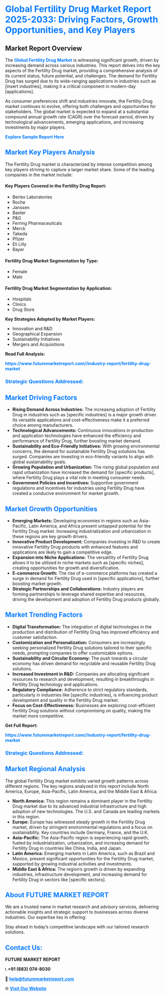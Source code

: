 <h1 style="color: #007BFF;">Global Fertility Drug Market Report 2025-2033: Driving Factors, Growth Opportunities, and Key Players</h1>

<section id="overview">
<h2>Market Report Overview</h2>
<p>The <a href="https://www.futuremarketreport.com//industry-report/fertility-drug-market" style="color: #007BFF; text-decoration: none;"><strong>Global Fertility Drug Market</strong></a> is witnessing significant growth, driven by increasing demand across various industries. This report delves into the key aspects of the Fertility Drug market, providing a comprehensive analysis of its current status, future potential, and challenges. The demand for Fertility Drug has surged due to its wide-ranging applications in industries such as [insert industries], making it a critical component in modern-day [applications].</p>
<p>As consumer preferences shift and industries innovate, the Fertility Drug market continues to evolve, offering both challenges and opportunities for stakeholders. The global market is expected to expand at a substantial compound annual growth rate (CAGR) over the forecast period, driven by technological advancements, emerging applications, and increasing investments by major players.</p>
</section>

<section id="overview">
<p><a href="https://www.futuremarketreport.com//request-sample/reportId=82726" style="color: #007BFF; text-decoration: none;"><strong>Explore Sample Report Here</strong></a></p>
</section>

<section id="key-players">
<h2 style="color: #007BFF;">Market Key Players Analysis</h2>
<p>The Fertility Drug market is characterized by intense competition among key players striving to capture a larger market share. Some of the leading companies in the market include:</p>
<h4>Key Players Covered in the Fertility Drug Report:</h4>
<ul><li>Berlex Laboratories</li><li>Roche</li><li>Janssen</li><li>Baxter</li><li>P&amp;G</li><li>Ferring Pharmaceuticals</li><li>Merck</li><li>Takeda</li><li>Pfizer</li><li>Eli Lilly</li><li>Bayer</li></ul>
<h4>Fertility Drug Market Segmentation by Type:</h4>
<ul><li>Female</li><li>Male</li></ul>

<h4>Fertility Drug Market Segmentation by Application:</h4>
<ul><li>Hospitals</li><li>Clinics</li><li>Drug Store</li></ul>
<p><strong>Key Strategies Adopted by Market Players:</strong></p>
<ul>
<li>Innovation and R&D</li>
<li>Geographical Expansion</li>
<li>Sustainability Initiatives</li>
<li>Mergers and Acquisitions</li>
</ul>
</section>

<section>
<p><strong>Read Full Analysis: </strong></p><a href="https://www.futuremarketreport.com//industry-report/fertility-drug-market" style="color: #007BFF; text-decoration: none;"><strong>https://www.futuremarketreport.com//industry-report/fertility-drug-market</strong></a>
<h3 style="color: #007BFF;">Strategic Questions Addressed:</h3>
</section>

<section id="driving-factors">
<h2 style="color: #007BFF;">Market Driving Factors</h2>
<ul>
<li><strong>Rising Demand Across Industries:</strong> The increasing adoption of Fertility Drug in industries such as [specific industries] is a major growth driver. Its versatile applications and cost-effectiveness make it a preferred choice among manufacturers.</li>
<li><strong>Technological Advancements:</strong> Continuous innovations in production and application technologies have enhanced the efficiency and performance of Fertility Drug, further boosting market demand.</li>
<li><strong>Sustainability and Eco-Friendly Initiatives:</strong> With growing environmental concerns, the demand for sustainable Fertility Drug solutions has surged. Companies are investing in eco-friendly variants to align with global sustainability goals.</li>
<li><strong>Growing Population and Urbanization:</strong> The rising global population and rapid urbanization have increased the demand for [specific products], where Fertility Drug plays a vital role in meeting consumer needs.</li>
<li><strong>Government Policies and Incentives:</strong> Supportive government regulations and incentives for industries using Fertility Drug have created a conducive environment for market growth.</li>
</ul>
</section>

<section id="growth-opportunities">
<h2 style="color: #007BFF;">Market Growth Opportunities</h2>
<ul>
<li><strong>Emerging Markets:</strong> Developing economies in regions such as Asia-Pacific, Latin America, and Africa present untapped potential for the Fertility Drug market. Increasing industrialization and urbanization in these regions are key growth drivers.</li>
<li><strong>Innovative Product Development:</strong> Companies investing in R&D to create innovative Fertility Drug products with enhanced features and applications are likely to gain a competitive edge.</li>
<li><strong>Expansion into Niche Applications:</strong> The versatility of Fertility Drug allows it to be utilized in niche markets such as [specific niches], creating opportunities for growth and diversification.</li>
<li><strong>E-commerce Growth:</strong> The rise of e-commerce platforms has created a surge in demand for Fertility Drug used in [specific applications], further boosting market growth.</li>
<li><strong>Strategic Partnerships and Collaborations:</strong> Industry players are forming partnerships to leverage shared expertise and resources, driving the development and adoption of Fertility Drug products globally.</li>
</ul>
</section>

<section id="trending-factors">
<h2 style="color: #007BFF;">Market Trending Factors</h2>
<ul>
<li><strong>Digital Transformation:</strong> The integration of digital technologies in the production and distribution of Fertility Drug has improved efficiency and customer satisfaction.</li>
<li><strong>Customization and Personalization:</strong> Consumers are increasingly seeking personalized Fertility Drug solutions tailored to their specific needs, prompting companies to offer customizable options.</li>
<li><strong>Sustainability and Circular Economy:</strong> The push towards a circular economy has driven demand for recyclable and reusable Fertility Drug solutions.</li>
<li><strong>Increased Investment in R&D:</strong> Companies are allocating significant resources to research and development, resulting in breakthroughs in Fertility Drug technology and applications.</li>
<li><strong>Regulatory Compliance:</strong> Adherence to strict regulatory standards, particularly in industries like [specific industries], is influencing product development and quality in the Fertility Drug market.</li>
<li><strong>Focus on Cost-Effectiveness:</strong> Businesses are exploring cost-efficient Fertility Drug solutions without compromising on quality, making the market more competitive.</li>
</ul>
</section>

<section>
<p><strong>Get Full Report: </strong></p><a href="https://www.futuremarketreport.com//industry-report/fertility-drug-market" style="color: #007BFF; text-decoration: none;"><strong>https://www.futuremarketreport.com//industry-report/fertility-drug-market</strong></a>
<h3 style="color: #007BFF;">Strategic Questions Addressed:</h3>
</section>


<section id="regional-analysis">
<h2 style="color: #007BFF;">Market Regional Analysis</h2>
<p>The global Fertility Drug market exhibits varied growth patterns across different regions. The key regions analyzed in this report include North America, Europe, Asia-Pacific, Latin America, and the Middle East & Africa:</p>
<ul>
<li><strong>North America:</strong> This region remains a dominant player in the Fertility Drug market due to its advanced industrial infrastructure and high adoption of new technologies. The U.S. and Canada are leading markets in this region.</li>
<li><strong>Europe:</strong> Europe has witnessed steady growth in the Fertility Drug market, driven by stringent environmental regulations and a focus on sustainability. Key countries include Germany, France, and the U.K.</li>
<li><strong>Asia-Pacific:</strong> The Asia-Pacific region is experiencing rapid growth, fueled by industrialization, urbanization, and increasing demand for Fertility Drug in countries like China, India, and Japan.</li>
<li><strong>Latin America:</strong> Emerging markets in Latin America, such as Brazil and Mexico, present significant opportunities for the Fertility Drug market, supported by growing industrial activities and investments.</li>
<li><strong>Middle East & Africa:</strong> The region’s growth is driven by expanding industries, infrastructure development, and increasing demand for Fertility Drug in sectors like [specific sectors].</li>
</ul>
</section>

<footer>
<h2 style="color: #007BFF;">About FUTURE MARKET REPORT</h2>
<p>We are a trusted name in market research and advisory services, delivering actionable insights and strategic support to businesses across diverse industries. Our expertise lies in offering:</p>

<p>Stay ahead in today’s competitive landscape with our tailored research solutions.</p>

<h2 style="color: #007BFF;">Contact Us:</h2>
<p><strong>FUTURE MARKET REPORT</strong></p>
<p>📞 <strong>+91 (883) 074-8030</strong></p>
<p>📧 <strong><a href="mailto:help@futuremarketreport.com" style="color: #007BFF;">help@futuremarketreport.com</a></strong></p>
<p>🌐 <strong><a href="https://www.futuremarketreport.com/" style="color: #007BFF;">Visit Our Website</a></strong></p>
</footer>